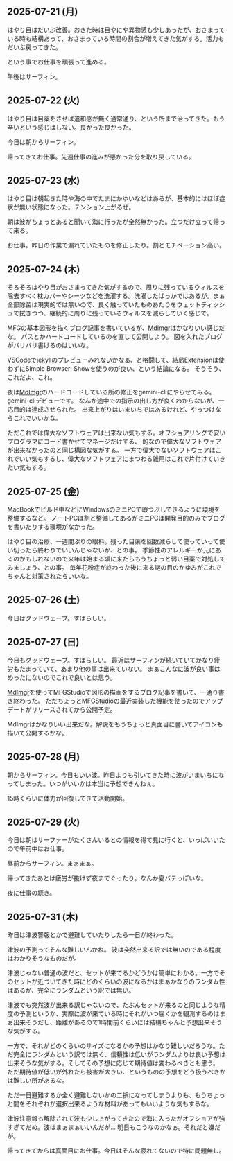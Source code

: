 ## 2025-07-21 (月)

はやり目はだいぶ改善。おきた時は目やにや異物感も少しあったが、おさまっている時も結構あって、おさまっている時間の割合が増えてきた気がする。活力もだいぶ戻ってきた。

という事でお仕事を頑張って進める。

午後はサーフィン。

## 2025-07-22 (火)

はやり目は目薬をさせば違和感が無く通常通り、という所まで治ってきた。もう辛いという感じはしない。良かった良かった。

今日は朝からサーフィン。

帰ってきてお仕事。先週仕事の進みが悪かった分を取り戻している。

## 2025-07-23 (水)

はやり目は朝起きた時や海の中でたまにかゆいなどはあるが、基本的にはほぼ症状が無い状態になった。テンション上がるぜ。

朝は波がちょっとあると聞いて海に行ったが全然無かった。立つだけ立って帰って来る。

お仕事。昨日の作業で漏れていたものを修正したり。割とモチベーション高い。

## 2025-07-24 (木)

そろそろはやり目がおさまってきた気がするので、周りに残っているウィルスを除去すべく枕カバーやシーツなどを洗濯する。洗濯したばっかではあるが。まぁ全部除菌は現実的では無いので、良く触っていたものあたりをウェットティッシュで拭きつつ、継続的に周りに残っているウィルスを減らしていく感じで。

MFGの基本図形を描くブログ記事を書いているが、[MdImgr](MdImgr)はかなりいい感じだな。
パスとかハードコードしているのを直して公開しよう。
図を入れたブログがバリバリ書けるのはいいな。

VSCodeでjekyllのプレビューみれないかなぁ、と格闘して、結局Extensionは使わずにSimple Browser: Showを使うのが良い、という結論になる。
そうそう、これだよ、これ。

夜は[MdImgr](MdImgr)のハードコードしている所の修正をgemini-cliにやらせてみる。gemini-cliデビューです。
なんか途中での指示の出し方が良くわからないが、一応目的は達成させられた。
出来上がりはいまいちではあるけれど、やっつけならこれでいいかな。

ただこれでは偉大なソフトウェアは出来ない気もする。オフショアリングで安いプログラマにコード書かせてマネージだけする、
的なので偉大なソフトウェアが出来なかったのと同じ構図な気がする。
 一方で偉大でないソフトウェアはこれでいい気もするし、偉大なソフトウェアにまつわる雑用はこれで片付けていきたい気もする。

## 2025-07-25 (金)

MacBookでビルド中などにWindowsのミニPCで暇つぶしできるように環境を整備するなど。
ノートPCは割と整備してあるがミニPCは開発目的のみでブログを書いたりする環境がなかった。

はやり目の治療、一週間ぶりの眼科。残った目薬を回数減らして使っていって使い切ったら終わりでいいんじゃないか、との事。
季節性のアレルギーが元にあるのかもしれないので来年は始まる頃に来たらもうちょっと弱い目薬で対処してみましょう、との事。
毎年花粉症が終わった後に来る謎の目のかゆみがこれでちゃんと対策されたらいいな。

## 2025-07-26 (土)

今日はグッドウェーブ。すばらしい。

## 2025-07-27 (日)

今日もグッドウェーブ。すばらしい。
最近はサーフィンが続いていてかなり疲労もたまっていて、あまり他の事は出来ていない。
まぁこんなに波が良い事はめったにないのでこれで良いとは思う。

[MdImgr](MdImgr)を使ってMFGStudioで図形の描画をするブログ記事を書いて、一通り書き終わった。
ただちょっとMFGStudioの最近実装した機能を使ったのでアップデートがリリースされてから公開予定。

MdImgrはかなりいい出来だな。解説をもうちょっと真面目に書いてアイコンも描いて公開するかな。

## 2025-07-28 (月)

朝からサーフィン。今日もいい波。昨日よりも引いてきた時に波がいまいちになってしまった。いつがいいかは本当に予想できんねぇ。

15時くらいに体力が回復してきて活動開始。

## 2025-07-29 (火)

今日は朝はサーファーがたくさんいるとの情報を得て見に行くと、いっぱいいたので午前中はお仕事。

昼前からサーフィン。まぁまぁ。

帰ってきたあとは疲労が抜けず夜までぐったり。なんか夏バテっぽいな。

夜に仕事の続き。

## 2025-07-31 (木)

昨日は津波警報とかで避難していたりしたら一日が終わった。

津波の予測ってそんな難しいんかね。
波は突然出来る訳では無いのである程度はわかりそうなものだが。

津波じゃない普通の波だと、セットが来てるかどうかは簡単にわかる。一方でそのセットが近づいてきた時にどのくらいの波になるかはまぁかなりのランダム性はあるが、完全にランダムという訳では無い。

津波でも突然波が出来る訳じゃないので、たぶんセットが来るのと同じような精度の予測というか、実際に波が来ている時にそれがいつ届くかを観測するのはまぁ出来そうだし、距離があるので1時間前くらいには結構ちゃんと予想出来そうな気がする。

一方で、それがどのくらいのサイズになるかの予想はかなり難しいだろうな。ただ完全にランダムという訳では無く、信頼性は低いがランダムよりは良い予想は出来そうな気がする。そしてその予想に応じて期待値は変わるべきとも思う。
ただ期待値が低いが外れたら被害が大きい、というものの予想をどう扱うべきかは難しい所があるな。

ただ一日避難するか全く避難しないかの二択になってしまうよりも、もうちょっと間をそれぞれが選択出来るような材料があってもいいような気もするな。

津波注意報も解除されて波も少し上がってきたので海に入ったがオフショアが強すぎてだめ。波はまぁまぁいいんだが…
明日もこうなのかなぁ。それだと嫌だが。

帰ってきてからは真面目にお仕事。今日はそんな疲れてないので特に問題無し。